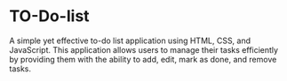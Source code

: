 # TO-Do-list
A simple yet effective to-do list application using HTML, CSS, and JavaScript. This application allows users to manage their tasks efficiently by providing them with the ability to add, edit, mark as done, and remove tasks.

